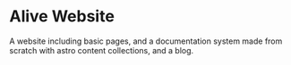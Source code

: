 # Alive Website

A website including basic pages, and a documentation system made from scratch with astro content collections, and a blog.
